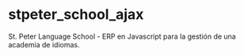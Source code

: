 # stpeter_school_ajax
St. Peter Language School - ERP en Javascript para la gestión de una academia de idiomas.
